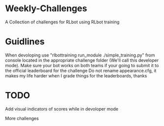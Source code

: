 # Weekly-Challenges
 A Collection of challenges for RLbot using RLbot training

# Guidlines
 When devoloping use "rlbottraining run_module ./simple_training.py" from console located in the appropriate challenge folder (We'll call this developer mode).
 Make sure your bot works on both teams if your going to submit it to the official leaderboard for the challenge
 Do not rename appearance.cfg, it makes my life harder when I grade things for the leaderboards, thanks
 
# TODO
 Add visual indicators of scores while in devoloper mode
 
 More challenges
